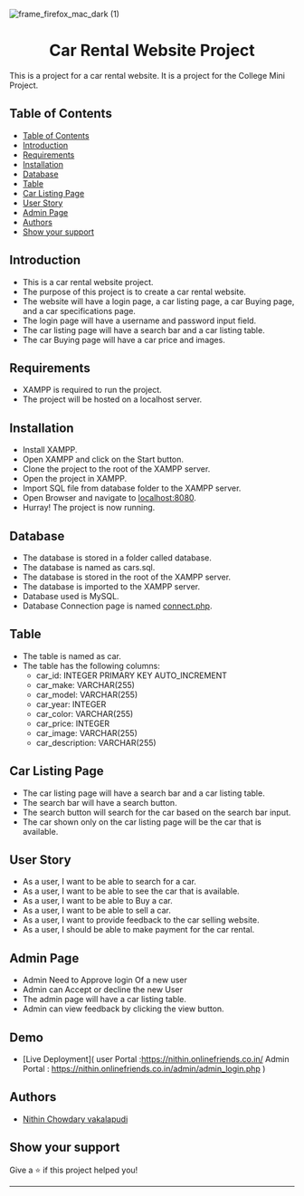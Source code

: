 ![frame_firefox_mac_dark (1)](https://github.com/nithinchowdary2532/car_selling_website/assets/97021251/c3f3a01e-1a92-497e-b2a5-9f067d918816)


<h1 align="center">Car Rental Website Project</h1>  

This is a project for a car rental website. It is a project for the College Mini Project.

## Table of Contents

- [Table of Contents](#table-of-contents)
- [Introduction](#introduction)
- [Requirements](#requirements)
- [Installation](#installation)
- [Database](#database)
- [Table](#table)
- [Car Listing Page](#car-listing-page)
- [User Story](#user-story)
- [Admin Page](#admin-page)
- [Authors](#authors)
- [Show your support](#show-your-support)


## Introduction

- This is a car rental website project.
- The purpose of this project is to create a car rental website.
- The website will have a login page, a car listing page, a car Buying page, and a car specifications page.
- The login page will have a username and password input field.
- The car listing page will have a search bar and a car listing table.
- The car Buying page will have a car price and images.

## Requirements

- XAMPP is required to run the project.
- The project will be hosted on a localhost server.

##  Installation

- Install XAMPP.
- Open XAMPP and click on the Start button.
- Clone the project to the root of the XAMPP server.
- Open the project in XAMPP.
- Import SQL file from database folder to the XAMPP server.
- Open Browser and navigate to [localhost:8080](localhost:8080).
- Hurray! The project is now running.

##  Database

- The database is stored in a folder called database.
- The database is named as cars.sql.
- The database is stored in the root of the XAMPP server.
- The database is imported to the XAMPP server.
- Database used is MySQL.
- Database Connection page is named [connect.php](/connect.php).

## Table

- The table is named as car.
- The table has the following columns:
    - car_id: INTEGER PRIMARY KEY AUTO_INCREMENT
    - car_make: VARCHAR(255)
    - car_model: VARCHAR(255)
    - car_year: INTEGER
    - car_color: VARCHAR(255)
    - car_price: INTEGER
    - car_image: VARCHAR(255)
    - car_description: VARCHAR(255)

##  Car Listing Page

- The car listing page will have a search bar and a car listing table.
- The search bar will have a search button.
- The search button will search for the car based on the search bar input.
- The car shown only on the car listing page will be the car that is available.

## User Story

- As a user, I want to be able to search for a car.
- As a user, I want to be able to see the car that is available.
- As a user, I want to be able to Buy a car.
- As a user, I want to be able to sell a car.
- As a user, I want to provide feedback to the car selling website.
- As a user, I should be able to make payment for the car rental.

## Admin Page

- Admin Need to Approve login Of a new user
- Admin can Accept or decline the new User
- The admin page will have a car listing table.
- Admin can view feedback by clicking the view button.




## Demo

- [Live Deployment](
user Portal :https://nithin.onlinefriends.co.in/
Admin Portal : https://nithin.onlinefriends.co.in/admin/admin_login.php
)

## Authors 

- [Nithin Chowdary vakalapudi](https://github.com/nithinchowdary2532)

## Show your support

Give a ⭐️ if this project helped you!

***



